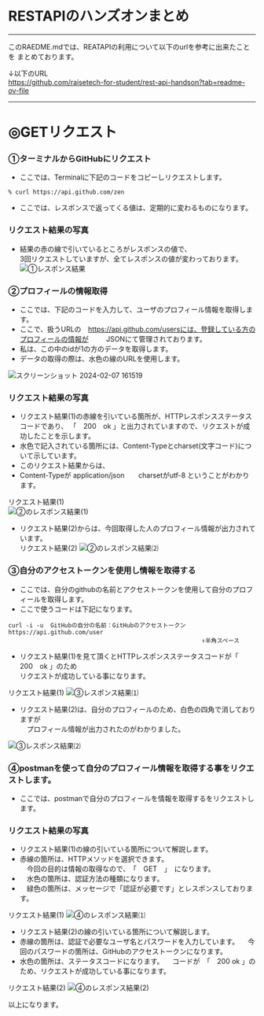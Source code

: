 # RESTAPIのハンズオンまとめ
***
このRAEDME.mdでは、REATAPIの利用について以下のurlを参考に出来たことを
まとめております。

↓以下のURL  
https://github.com/raisetech-for-student/rest-api-handson?tab=readme-ov-file

***
# ◎GETリクエスト
###  ①ターミナルからGitHubにリクエスト
  -  ここでは、Terminalに下記のコードをコピーしリクエストします。
```
% curl https://api.github.com/zen
```
  -  ここでは、レスポンスで返ってくる値は、定期的に変わるものになります。
 
###  リクエスト結果の写真
  -  結果の赤の線で引いているところがレスポンスの値で、  
     3回リクエストしていますが、全てレスポンスの値が変わっております。       
![①レスポンス結果](https://github.com/mizoguchi-kouichi/RESTAPI-handson/assets/156568693/d1accf0a-556f-4a4f-b046-50eec3c16b03)





### ②プロフィールの情報取得
  -  ここでは、下記のコードを入力して、ユーザのプロフィール情報を取得します。
  -  ここで、扱うURLの　https://api.github.com/usersには、登録している方のプロフィールの情報が
　　 JSONにて管理されております。
  -  私は、この中のidが1の方のデータを取得します。
  -  データの取得の際は、水色の線のURLを使用します。

![スクリーンショット 2024-02-07 161519](https://github.com/mizoguchi-kouichi/RESTAPI-handson/assets/156568693/6d88d624-a10a-444b-8a86-5f6f710aedea)


### リクエスト結果の写真  
   -   リクエスト結果(1)の赤線を引いている箇所が、HTTPレスポンスステータスコードであり、
       「　200　ok 」と出力されていますので、リクエストが成功したことを示します。
   -    水色で記入されている箇所には、Content-Typeとcharset(文字コード)について示しています。
   -    このリクエスト結果からは、
   -    Content-Typeが application/json　　charsetがutf-8
        ということがわかります。
        
リクエスト結果(1)  
![②のレスポンス結果(1)](https://github.com/mizoguchi-kouichi/RESTAPI-handson/assets/156568693/0f58ff9b-36d1-4101-b203-a7376b38bcba)


   -   リクエスト結果(2)からは、今回取得した人のプロフィール情報が出力されています。  
リクエスト結果(2)
![②のレスポンス結果⑵](https://github.com/mizoguchi-kouichi/RESTAPI-handson/assets/156568693/3779546a-51a2-4dbb-8c1b-7fdf72533757)

### ③自分のアクセストークンを使用し情報を取得する
   -   ここでは、自分のgithubの名前とアクセストークンを使用して自分のプロフィールを取得します。
   -   ここで使うコードは下記になります。
```
curl -i -u  GitHubの自分の名前：GitHubのアクセストークン https://api.github.com/user
                                                       ↑半角スペース 

```

   -   リクエスト結果(1)を見て頂くとHTTPレスポンスステータスコードが「　200　ok 」のため  
       リクエストが成功している事になります。
       
リクエスト結果(1)
![③レスポンス結果⑴](https://github.com/mizoguchi-kouichi/RESTAPI-handson/assets/156568693/db4e03e2-f215-4a69-b1d4-af53b7d8797f)

   -   リクエスト結果(2)は、自分のプロフィールのため、白色の四角で消しておりますが  
     　プロフィール情報が出力されたのがわかりました。

![③レスポンス結果⑵](https://github.com/mizoguchi-kouichi/RESTAPI-handson/assets/156568693/b721cb97-3427-43ef-95e7-e9fe9ba3374c)

### ④postmanを使って自分のプロフィール情報を取得する事をリクエストします。
   -   ここでは、postmanで自分のプロフィールを情報を取得するをリクエストします。

### リクエスト結果の写真  

   -   リクエスト結果(1)の線の引いている箇所について解説します。  
   -   赤線の箇所は、HTTPメソッドを選択できます。  
     　今回の目的は情報の取得なので、　「　GET　」　になります。  
   - 　水色の箇所は、認証方法の種類になります。  
   - 　緑色の箇所は、メッセージで「認証が必要です」とレスポンスしております。
     
リクエスト結果(1)
![④のレスポンス結果⑴](https://github.com/mizoguchi-kouichi/RESTAPI-handson/assets/156568693/bc3277c6-e2e3-49e9-a4d8-229edca5e467)



   -   リクエスト結果(2)の線の引いている箇所について解説します。
   -   赤線の箇所は、認証で必要なユーザ名とパスワードを入力しています。
     　今回のパスワードの箇所は、GitHubのアクセストークンになります。
   -   水色の箇所は、ステータスコードになります。
     　コードが　「　200 ok 」のため、リクエストが成功している事になります。

リクエスト結果(2)
![④のレスポンス結果(2)](https://github.com/mizoguchi-kouichi/RESTAPI-handson/assets/156568693/08ab9df9-9b49-4ac2-bec1-8e6990c7b3a2)


以上になります。
